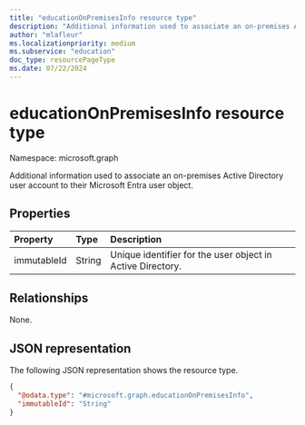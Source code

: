 ```yaml
---
title: "educationOnPremisesInfo resource type"
description: "Additional information used to associate an on-premises Active Directory user account to their Microsoft Entra user object."
author: "mlafleur"
ms.localizationpriority: medium
ms.subservice: "education"
doc_type: resourcePageType
ms.date: 07/22/2024
---
```


# educationOnPremisesInfo resource type

Namespace: microsoft.graph

Additional information used to associate an on-premises Active Directory user account to their Microsoft Entra user object.

## Properties

| Property    | Type   | Description                                                |
| :---------- | :----- | :--------------------------------------------------------- |
| immutableId | String | Unique identifier for the user object in Active Directory. |

## Relationships

None.

## JSON representation

The following JSON representation shows the resource type.

<!-- {
  "blockType": "resource",
  "@odata.type": "microsoft.graph.educationOnPremisesInfo"
}
-->

```json
{
  "@odata.type": "#microsoft.graph.educationOnPremisesInfo",
  "immutableId": "String"
}
```
